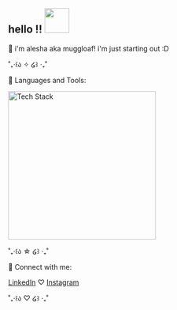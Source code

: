 ## hello !! <img height="50" src="https://media.tenor.com/8HaTOA3o0OoAAAAj/pixel-cat.gif"></img>

🌱 i'm alesha aka muggloaf! i'm just starting out :D  

˚₊‧꒰ა ✧ ໒꒱ ‧₊˚

🌸 Languages and Tools:
<div style="margin: 10px 0;">
  <img src="https://skillicons.dev/icons?i=c,cpp,py,flutter,html,css,js,nodejs,express,mongodb,mysql,java,figma,git,linux,arduino,redis,postman" alt="Tech Stack" width="300" />
</div>

˚₊‧꒰ა ☆ ໒꒱ ‧₊˚

🌸 Connect with me:
<div style="margin: 10px 0;">
  <a href="https://linkedin.com/in/alesha-mulla-263827329/" target="_blank">LinkedIn</a> ♡ <a href="https://instagram.com/alesha.gif" target="_blank">Instagram</a>
</div>

˚₊‧꒰ა ♡ ໒꒱ ‧₊˚
